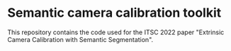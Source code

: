 # Semantic camera calibration toolkit

This repository contains the code used for the ITSC 2022 paper "Extrinsic Camera Calibration with Semantic Segmentation".
